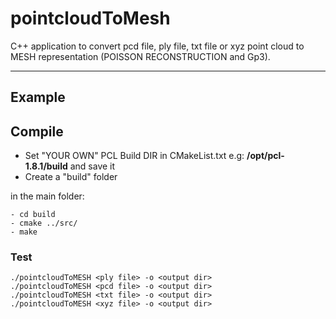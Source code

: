 # pointcloudToMesh
C++ application to convert pcd file, ply file, txt file or xyz point cloud to MESH representation (POISSON RECONSTRUCTION and Gp3). 

-------------------
## Example


## Compile
* Set "YOUR OWN" PCL Build DIR in CMakeList.txt e.g: **/opt/pcl-1.8.1/build** and save it
* Create a "build" folder

in the main folder:

    - cd build  
    - cmake ../src/
    - make
       
        	 
### Test

    ./pointcloudToMESH <ply file> -o <output dir>
    ./pointcloudToMESH <pcd file> -o <output dir>
    ./pointcloudToMESH <txt file> -o <output dir>
    ./pointcloudToMESH <xyz file> -o <output dir>


